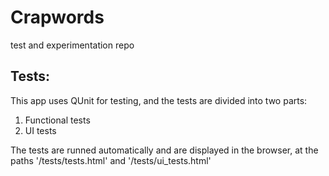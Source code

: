 # Crapwords
<!---- A webapp that instantly shows you your app's underperforming keywords in the App Store ---->

test and experimentation repo


<!--# Getting Started-->
<!--1. Clone this repo.-->
<!--2. Run npm install-->
<!--3. run nodemon app.js in your terminal-->


<!--## Tests:-->
<!--1. run 'npm test' in your terminal-->


## Tests:
This app uses QUnit for testing, and the tests are divided into two parts:

1. Functional tests
2. UI tests

The tests are runned automatically and are displayed in the browser, at the paths '/tests/tests.html' and '/tests/ui_tests.html'

<!--## Explanation of structure-->
<!--The functions have been laid out so the app completes each task in the correct order.  Due to node's asynchronous nature we had to careful the app did not get ahead of itself at any stage and try and execute functions too early. -->

<!--The flow goes:-->
<!--- User clicks the 'submit button' in their browser-->
<!--- The 'save' function in model.js is invoked. This saves the payload into the database.-->
<!--- Then the 'fetchId' function in model.js is called. This fishes out the ID that mongoDB automatically assigns its documents. -->
<!--- Next, the 'takeScreenShot' function in screenshot.js is invoked. This makes use of the Webshot module and points it at a URL that is dynamically created using the mongoDB ID fetched from the database. It is on this unique URL that the report is generated. -->
<!--- Once the screnshot of the report is done, we invoke the 'sendEmail' function in mandrill.js. This attaches the screenshot to the email and then sends it to the user's email address. -->

<!--As you can see, if the tasks aren't completed in this exact order, the app would collapse into a useless heap. -->
